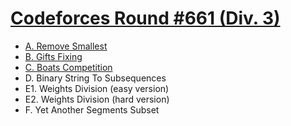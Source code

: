 # [Codeforces Round #661 (Div. 3)](https://codeforces.com/contest/1399)

- [A. Remove Smallest](https://github.com/wingkwong/codeforces/blob/master/contests/1399/A.cpp)
- [B. Gifts Fixing](https://github.com/wingkwong/codeforces/blob/master/contests/1399/B.cpp)
- [C. Boats Competition](https://github.com/wingkwong/codeforces/blob/master/contests/1399/C.cpp)
- D. Binary String To Subsequences
- E1. Weights Division (easy version)
- E2. Weights Division (hard version)
- F. Yet Another Segments Subset
